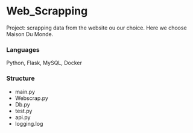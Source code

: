 # Web_Scrapping

Project: scrapping data from the website ou our choice. Here we choose Maison Du Monde.

### Languages 

Python, Flask, MySQL, Docker 

### Structure 
 - main.py 
 - Webscrap.py 
 - Db.py 
 - test.py 
 - api.py 
 - logging.log 
